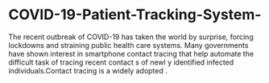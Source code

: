 # COVID-19-Patient-Tracking-System-
The recent outbreak of COVID-19 has taken the  world by surprise, forcing lockdowns and straining public health  care systems. Many governments have shown interest in smartphone contact tracing that help automate the difficult task of tracing recent contact s of newl y identified infected  individuals.Contact tracing is a widely adopted .

